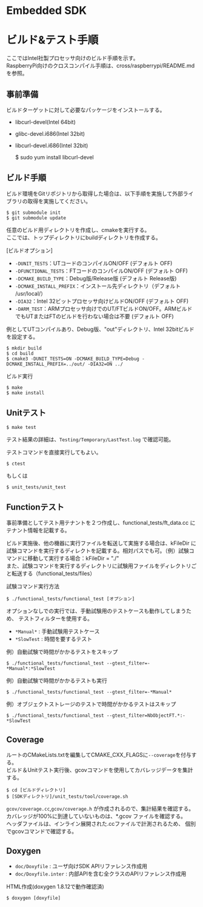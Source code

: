 Embedded SDK
===================================

# ビルド&テスト手順
ここではIntel社製プロセッサ向けのビルド手順を示す。  
RaspberryPi向けのクロスコンパイル手順は、cross/raspberrypi/README.md を参照。

事前準備
--------
ビルドターゲットに対して必要なパッケージをインストールする。
* libcurl-devel(Intel 64bit)
* glibc-devel.i686(Intel 32bit)
* libcurl-devel.i686(Intel 32bit)

    $ sudo yum install libcurl-devel

ビルド手順
----------
ビルド環境をGitリポジトリから取得した場合は、以下手順を実施して外部ライブラリの取得を実施してください。

    $ git submodule init
    $ git submodule update
任意のビルド用ディレクトリを作成し、cmakeを実行する。  
ここでは、トップディレクトリにbuildディレクトリを作成する。

[ビルドオプション]
* `-DUNIT_TESTS`：UTコードのコンパイルON/OFF (デフォルト OFF)
* `-DFUNCTIONAL_TESTS`：FTコードのコンパイルON/OFF (デフォルト OFF)
* `-DCMAKE_BUILD_TYPE`：Debug版/Release版 (デフォルト Release版)
* `-DCMAKE_INSTALL_PREFIX`：インストール先ディレクトリ（デフォルト /usr/local/）
* `-DIA32`：Intel 32ビットプロセッサ向けビルドON/OFF (デフォルト OFF)
* `-DARM_TEST`：ARMプロセッサ向けでのUT/FTビルドON/OFF。ARMビルドでもUTまたはFTのビルドを行わない場合は不要 (デフォルト OFF)

例としてUTコンパイルあり、Debug版、"out"ディレクトリ、Intel 32bitビルドを設定する。

    $ mkdir build
    $ cd build
    $ cmake3 -DUNIT_TESTS=ON -DCMAKE_BUILD_TYPE=Debug -DCMAKE_INSTALL_PREFIX=../out/ -DIA32=ON ../
ビルド実行

    $ make
    $ make install

Unitテスト
----------
    $ make test

テスト結果の詳細は、`Testing/Temporary/LastTest.log` で確認可能。

テストコマンドを直接実行してもよい。

    $ ctest
もしくは

    $ unit_tests/unit_test

Functionテスト
--------------
事前準備としてテスト用テナントを２つ作成し、functional_tests/ft_data.cc にテナント情報を記載する。

ビルド実施後、他の機器に実行ファイルを転送して実施する場合は、kFileDir に試験コマンドを実行するディレクトを記載する。相対パスでも可。（例）試験コマンドに移動して実行する場合：kFileDir = "./"  
また、試験コマンドを実行するディレクトリに試験用ファイルをディレクトリごと転送する（functional_tests/files）

試験コマンド実行方法

    $ ./functional_tests/functional_test [オプション]

オプションなしでの実行では、手動試験用のテストケースも動作してしまうため、
テストフィルターを使用する。

* `*Manual*` : 手動試験用テストケース
* `*SlowTest` : 時間を要するテスト

例）自動試験で時間がかかるテストをスキップ

    $ ./functional_tests/functional_test --gtest_filter=-*Manual*:*SlowTest

例）自動試験で時間がかかるテストも実行

    $ ./functional_tests/functional_test --gtest_filter=-*Manual*

例）オブジェクトストレージのテストで時間がかかるテストはスキップ

    $ ./functional_tests/functional_test --gtest_filter=NbObjectFT.*:-*SlowTest

Coverage
--------
ルートのCMakeLists.txtを編集してCMAKE_CXX_FLAGSに`--coverage`を付与する。  
ビルド＆Unitテスト実行後、gcovコマンドを使用してカバレッジデータを集計する。

    $ cd [ビルドディレクトリ]
    $ [SDKディレクトリ]/unit_tests/tool/coverage.sh

`gcov/coverage.cc`,`gcov/coverage.h` が作成されるので、集計結果を確認する。  
カバレッジが100%に到達していないものは、\*.gcov ファイルを確認する。  
ヘッダファイルは、インライン展開された.ccファイルで計測されるため、
個別でgcovコマンドで確認する。

Doxygen
-------
* `doc/Doxyfile` : ユーザ向けSDK APIリファレンス作成用
* `doc/Doxyfile.inter` : 内部APIを含む全クラスのAPIリファレンス作成用

HTML作成(doxygen 1.8.12で動作確認済)

    $ doxygen [doxyfile]

